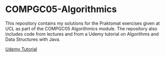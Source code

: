 # COMPGC05-Algorithmics

This repository contains my solutions for the Praktomat exercises given at UCL as part of the COMPGC05 Algorithmics module.
The repository also includes code from lectures and from a Udemy tutorial on Algorithms and Data Structures with Java.

[Udemy Tutorial](https://www.udemy.com/practical-data-structures-algorithms-in-java/learn/v4/overview)



